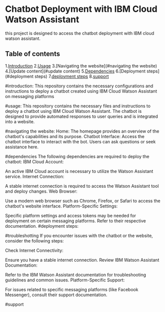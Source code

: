 # Chatbot Deployment with IBM Cloud Watson Assistant
this project is designed to access the chatbot deployment with IBM cloud watson assistant.

## Table of contents
1.[Introduction](#introduction)
2.[Usage](#usage)
3.[Navigating the website](#navigating the website)
4.[Update content](#update content)
5.[Dependencies](#dependencies)
6.[Deployment steps](#deployment steps)
7.[deployment steps](#troubleshotting)
8.[support](#support)

#introduction:
This repository contains the necessary configurations and instructions to deploy a chatbot created using IBM Cloud Watson Assistant on messaging platforms

#usage:
This repository contains the necessary files and instructions to deploy a chatbot using IBM Cloud Watson Assistant. The chatbot is designed to provide automated responses to user queries and is integrated into a website.


#navigating the website:
Home:
The homepage provides an overview of the chatbot's capabilities and its purpose.
Chatbot Interface:
Access the chatbot interface to interact with the bot. Users can ask questions or seek assistance here.

#dependencies
The following dependencies are required to deploy the chatbot:
IBM Cloud Account:

An active IBM Cloud account is necessary to utilize the Watson Assistant service.
Internet Connection:

A stable internet connection is required to access the Watson Assistant tool and deploy changes.
Web Browser:

Use a modern web browser such as Chrome, Firefox, or Safari to access the chatbot's website interface.
Platform-Specific Settings:

Specific platform settings and access tokens may be needed for deployment on certain messaging platforms. Refer to their respective documentation.
#deployment steps:

#troubleshotting
If you encounter issues with the chatbot or the website, consider the following steps:

Check Internet Connectivity:

Ensure you have a stable internet connection.
Review IBM Watson Assistant Documentation:

Refer to the IBM Watson Assistant documentation for troubleshooting guidelines and common issues.
Platform-Specific Support:

For issues related to specific messaging platforms (like Facebook Messenger), consult their support documentation.

#support






